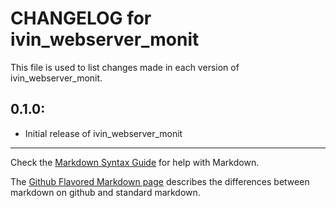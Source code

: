 # CHANGELOG for ivin_webserver_monit

This file is used to list changes made in each version of ivin_webserver_monit.

## 0.1.0:

* Initial release of ivin_webserver_monit

- - -
Check the [Markdown Syntax Guide](http://daringfireball.net/projects/markdown/syntax) for help with Markdown.

The [Github Flavored Markdown page](http://github.github.com/github-flavored-markdown/) describes the differences between markdown on github and standard markdown.
